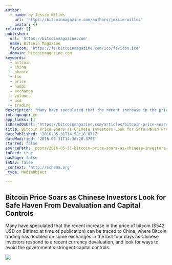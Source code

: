 ```yaml
---
author:
  - name: by Jessie Willms
    url: 'https://bitcoinmagazine.com/authors/jessie-willms'
    avatar: {}
related: []
publisher:
  url: 'https://bitcoinmagazine.com'
  name: Bitcoin Magazine
  favicon: 'https://fs.bitcoinmagazine.com/ico/favicon.ico'
  domain: bitcoinmagazine.com
keywords:
  - bitcoin
  - china
  - okcoin
  - liu
  - price
  - huobi
  - exchange
  - volumes
  - usd
  - trading
description: "Many have speculated that the recent increase in the price of bitcoin ($542 USD on Bitfinex at time of publication) can be traced to China, where Bitcoin trading has doubled on some exchanges in the last four days as Chinese investors respond to a recent currency devaluation, and look for ways to avoid the government's stringent capital controls."
inLanguage: en
app_links: []
isBasedOnUrl: 'https://bitcoinmagazine.com/articles/bitcoin-price-soars-as-chinese-investors-look-for-safe-haven-from-devaluation-and-capital-controls-1464703000'
title: Bitcoin Price Soars as Chinese Investors Look for Safe Haven From Devaluation and Capital Controls
datePublished: '2016-05-31T14:58:10.071Z'
dateModified: '2016-05-31T14:36:20.370Z'
starred: false
sourcePath: _posts/2016-05-31-bitcoin-price-soars-as-chinese-investors-look-for-safe-haven.md
inFeed: true
hasPage: false
inNav: false
_context: 'http://schema.org'
_type: MediaObject

---
```

<article style=""><h1>Bitcoin Price Soars as Chinese Investors Look for Safe Haven From Devaluation and Capital Controls</h1><p>Many have speculated that the recent increase in the price of bitcoin ($542 USD on Bitfinex at time of publication) can be traced to China, where Bitcoin trading has doubled on some exchanges in the last four days as Chinese investors respond to a recent currency devaluation, and look for ways to avoid the government's stringent capital controls.</p><img src="https://fs.bitcoinmagazine.com/img/articles/bitcoin-price-soars-as-chinese-investors-look-for-safe-haven-from-devaluation-and-capital-controls.jpg" /></article>